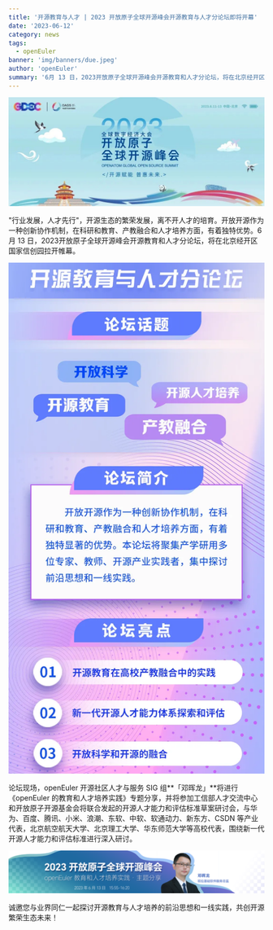 ```yaml
---
title: '开源教育与人才 | 2023 开放原子全球开源峰会开源教育与人才分论坛即将开幕'
date: '2023-06-12'
category: news
tags:
  - openEuler
banner: 'img/banners/due.jpeg'
author: 'openEuler'
summary: '6月 13 日，2023开放原子全球开源峰会开源教育和人才分论坛，将在北京经开区国家信创园拉开帷幕。'
---
```



<img src="./media/image1.jpeg" width="1000" >

"行业发展，人才先行"，开源生态的繁荣发展，离不开人才的培育。开放开源作为一种创新协作机制，在科研和教育、产教融合和人才培养方面，有着独特优势。6
月 13 日，2023开放原子全球开源峰会开源教育和人才分论坛，将在北京经开区国家信创园拉开帷幕。

<img src="./media/image2.png" width="1000" >

论坛现场，openEuler 开源社区人才与服务 SIG
组**「邓晖龙」**将进行《openEuler
的教育和人才培养实践》专题分享，并将参加工信部人才交流中心和开放原子开源基金会将联合发起的开源人才能力和评估标准草案研讨会，与华为、百度、腾讯、小米、浪潮、东软、中软、软通动力、新东方、CSDN
等产业代表，北京航空航天大学、北京理工大学、华东师范大学等高校代表，围绕新一代开源人才能力和评估标准进行深入研讨。

<img src="./media/image3.png" width="1000" >

诚邀您与业界同仁一起探讨开源教育与人才培养的前沿思想和一线实践，共创开源繁荣生态未来！
